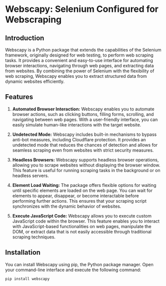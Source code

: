 # Webscapy: Selenium Configured for Webscraping

## Introduction

Webscapy is a Python package that extends the capabilities of the Selenium framework, originally designed for web testing, to perform web scraping tasks. It provides a convenient and easy-to-use interface for automating browser interactions, navigating through web pages, and extracting data from websites. By combining the power of Selenium with the flexibility of web scraping, Webscapy enables you to extract structured data from dynamic websites efficiently.

## Features

1. <b>Automated Browser Interaction:</b> Webscapy enables you to automate browser actions, such as clicking buttons, filling forms, scrolling, and navigating between web pages. With a user-friendly interface, you can easily simulate human-like interactions with the target website.

2. <b>Undetected Mode:</b> Webscapy includes built-in mechanisms to bypass anti-bot measures, including Cloudflare protection. It provides an undetected mode that reduces the chances of detection and allows for seamless scraping even from websites with strict security measures.

3. <b>Headless Browsers:</b> Webscapy supports headless browser operations, allowing you to scrape websites without displaying the browser window. This feature is useful for running scraping tasks in the background or on headless servers.

4. <b>Element Load Waiting:</b> The package offers flexible options for waiting until specific elements are loaded on the web page. You can wait for elements to appear, disappear, or become interactable before performing further actions. This ensures that your scraping script synchronizes with the dynamic behavior of websites.

5. <b>Execute JavaScript Code:</b> Webscapy allows you to execute custom JavaScript code within the browser. This feature enables you to interact with JavaScript-based functionalities on web pages, manipulate the DOM, or extract data that is not easily accessible through traditional scraping techniques.

## Installation

You can install Webscapy using pip, the Python package manager. Open your command-line interface and execute the following command:

```python
pip install webscapy
```
